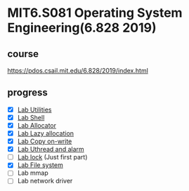 # MIT6.S081 Operating System Engineering(6.828 2019)

## course

https://pdos.csail.mit.edu/6.828/2019/index.html

## progress
- [x] [Lab Utilities](https://github.com/ChyuWei/xv6-riscv-fall19/tree/util)
- [x] [Lab Shell](https://github.com/ChyuWei/xv6-riscv-fall19/tree/sh)
- [x] [Lab Allocator](https://github.com/ChyuWei/xv6-riscv-fall19/tree/alloc)
- [x] [Lab Lazy allocation](https://github.com/ChyuWei/xv6-riscv-fall19/tree/lazy)
- [x] [Lab Copy on-write](https://github.com/ChyuWei/xv6-riscv-fall19/tree/cow)
- [x] [Lab Uthread and alarm](https://github.com/ChyuWei/xv6-riscv-fall19/tree/syscall)
- [ ] [Lab lock](https://github.com/ChyuWei/xv6-riscv-fall19/tree/lock) (Just first part)
- [x] [Lab File system](https://github.com/ChyuWei/xv6-riscv-fall19/tree/fs)
- [ ] Lab mmap
- [ ] Lab network driver